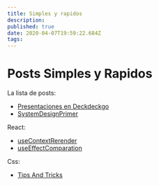 ```yaml
---
title: Simples y rapidos
description: 
published: true
date: 2020-04-07T19:59:22.684Z
tags: 
---
```


# Posts Simples y Rapidos

La lista de posts:
 - [Presentaciones en Deckdeckgo](/posts/simples/deckdeckgo)
 - [SystemDesignPrimer](/posts/simples/systemDesignPrimer)

React:
 - [useContextRerender](/posts/simples/useContextRerender)
 - [useEffectComparation](/posts/simples/useEffectComparation)

Css:
 - [Tips And Tricks](/posts/simples/tipsandtricks)